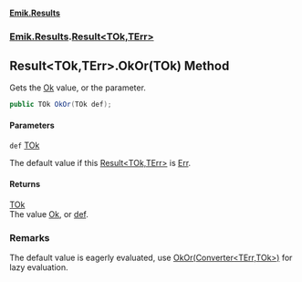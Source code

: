 #### [Emik.Results](index.md 'index')
### [Emik.Results](Emik.Results.md 'Emik.Results').[Result&lt;TOk,TErr&gt;](Result{TOk,TErr}.md 'Emik.Results.Result<TOk,TErr>')

## Result<TOk,TErr>.OkOr(TOk) Method

Gets the [Ok](Result{TOk,TErr}.Ok.md 'Emik.Results.Result<TOk,TErr>.Ok') value, or the parameter.

```csharp
public TOk OkOr(TOk def);
```
#### Parameters

<a name='Emik.Results.Result_TOk,TErr_.OkOr(TOk).def'></a>

`def` [TOk](Result{TOk,TErr}.md#Emik.Results.Result_TOk,TErr_.TOk 'Emik.Results.Result<TOk,TErr>.TOk')

The default value if this [Result&lt;TOk,TErr&gt;](Result{TOk,TErr}.md 'Emik.Results.Result<TOk,TErr>') is [Err](Result{TOk,TErr}.Err.md 'Emik.Results.Result<TOk,TErr>.Err').

#### Returns
[TOk](Result{TOk,TErr}.md#Emik.Results.Result_TOk,TErr_.TOk 'Emik.Results.Result<TOk,TErr>.TOk')  
The value [Ok](Result{TOk,TErr}.Ok.md 'Emik.Results.Result<TOk,TErr>.Ok'), or [def](Result{TOk,TErr}.OkOr(TOk).md#Emik.Results.Result_TOk,TErr_.OkOr(TOk).def 'Emik.Results.Result<TOk,TErr>.OkOr(TOk).def').

### Remarks
  
The default value is eagerly evaluated, use [OkOr(Converter&lt;TErr,TOk&gt;)](Result{TOk,TErr}.OkOr(Converter{TErr,TOk}).md 'Emik.Results.Result<TOk,TErr>.OkOr(System.Converter<TErr,TOk>)') for lazy evaluation.
